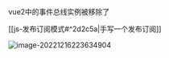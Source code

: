 vue2中的事件总线实例被移除了

[[js-发布订阅模式#^2d2c5a|手写一个发布订阅]]


![image-20221216223634904](https://finzulpic.oss-cn-hangzhou.aliyuncs.com/image-20221216223634904.png)